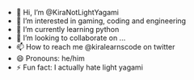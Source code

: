 - 👋 Hi, I’m @KiraNotLightYagami
- 👀 I’m interested in gaming, coding and engineering
- 🌱 I’m currently learning python
- 💞️ I’m looking to collaborate on ...
- 📫 How to reach me @kiralearnscode on twitter
- 😄 Pronouns: he/him
- ⚡ Fun fact: I actually hate light yagami

<!---
KiraNotLightYagami/KiraNotLightYagami is a ✨ special ✨ repository because its `README.md` (this file) appears on your GitHub profile.
You can click the Preview link to take a look at your changes.
--->
